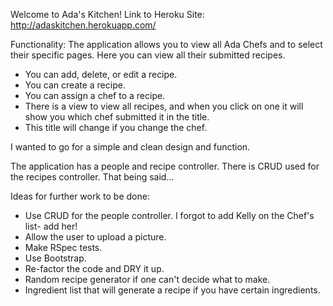 Welcome to Ada's Kitchen!
Link to Heroku Site:
http://adaskitchen.herokuapp.com/

Functionality:
The application allows you to view all Ada Chefs and to select their specific pages.
Here you can view all their submitted recipes.
 - You can add, delete, or edit a recipe.
 - You can create a recipe.
 - You can assign a chef to a recipe.
 - There is a view to view all recipes, and when you click on one it will show you which
chef submitted it in the title.
 - This title will change if you change the chef.

I wanted to go for a simple and clean design and function.


The application has a people and recipe controller.  There is CRUD used for the recipes
controller. That being said...

Ideas for further work to be done:
 - Use CRUD for the people controller.  I forgot to add Kelly on the Chef's list- add her!
 - Allow the user to upload a picture.
 - Make RSpec tests.
 - Use Bootstrap.
 - Re-factor the code and DRY it up.
 - Random recipe generator if one can't decide what to make.
 - Ingredient list that will generate a recipe if you have certain ingredients.
